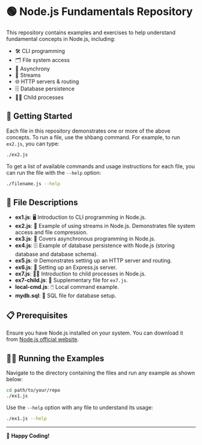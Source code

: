 # 🟢 Node.js Fundamentals Repository

This repository contains examples and exercises to help understand fundamental concepts in Node.js, including:

- 🛠️ CLI programming
- 🗂️ File system access
- 🔄 Asynchrony
- 🌊 Streams
- 🌐 HTTP servers & routing
- 🗄️ Database persistence
- 🧑‍💻 Child processes

## 🚀 Getting Started

Each file in this repository demonstrates one or more of the above concepts. To run a file, use the shbang command. For example, to run `ex2.js`, you can type:

```bash
./ex2.js
```

To get a list of available commands and usage instructions for each file, you can run the file with the `--help` option:

```bash
./filename.js --help
```

## 📁 File Descriptions

- **ex1.js**: 🖥️ Introduction to CLI programming in Node.js.
- **ex2.js**: 🌊 Example of using streams in Node.js. Demonstrates file system access and file compression.
- **ex3.js**: 🔄 Covers asynchronous programming in Node.js.
- **ex4.js**: 🗄️ Example of database persistence with Node.js (storing database and database schema).
- **ex5.js**: 🌐 Demonstrates setting up an HTTP server and routing.
- **ex6.js**: 🚀 Setting up an Express.js server.
- **ex7.js**: 👩‍💻 Introduction to child processes in Node.js.
- **ex7-child.js**: 👶 Supplementary file for `ex7.js`.
- **local-cmd.js**: 🖱️ Local command example.
- **mydb.sql**: 📄 SQL file for database setup.

## 📋 Prerequisites

Ensure you have Node.js installed on your system. You can download it from [Node.js official website](https://nodejs.org/).

## 🏃‍♂️ Running the Examples

Navigate to the directory containing the files and run any example as shown below:

```bash
cd path/to/your/repo
./ex1.js
```

Use the `--help` option with any file to understand its usage:

```bash
./ex1.js --help
```

---

🎉 **Happy Coding!**
